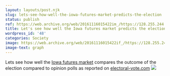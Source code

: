 ```yaml
---
layout: layouts/post.njk
slug: lets-see-how-well-the-iowa-futures-market-predicts-the-election
status: publish
ref: https://web.archive.org/web/20161116015422im_/https://128.255.244.60/graphs/Pres04_WTA.png
title: Let's see how well the Iowa futures market predicts the election.
wordpress_id: '48'
categories: Society
image: https://web.archive.org/web/20161116015422if_/https://128.255.244.60/graphs/Pres04_WTA.png
image-text: graph
---
```



Lets see how well the
[Iowa futures market](https://web.archive.org/web/20161116015422im_/https://128.255.244.60/graphs/Pres04_WTA.png)
compares the outcome of the election compared to opinion polls as reported on
[electoral-vote.com](https://web.archive.org/web/20050403105920/http://www.electoral-vote.com:80/info/graph.html)
![](https://web.archive.org/web/20050401022458im_/http://www.electoral-vote.com/graph.png)
